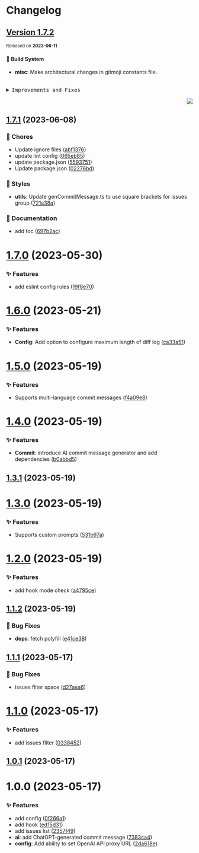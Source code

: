 # Changelog

## [Version 1.7.2](https://github.com/lobehub/lobe-commit/compare/v1.7.1...v1.7.2)

<sup>Released on **2023-06-11**</sup>

#### 👷 Build System

- **misc**: Make architectural changes in gitmoji constants file.

<br/>

<details>
<summary><kbd>Improvements and Fixes</kbd></summary>

##### Build system

- **misc**: Make architectural changes in gitmoji constants file ([d80a446](https://github.com/lobehub/lobe-commit/commit/d80a446))

</details>

<div align="right">

[![](https://img.shields.io/badge/-BACK_TO_TOP-151515?style=flat-square)](#readme-top)

</div>

## [1.7.1](https://github.com/lobehub/lobe-commit/compare/v1.7.0...v1.7.1) (2023-06-08)

### 🎫 Chores

- Update ignore files ([abf1376](https://github.com/lobehub/lobe-commit/commit/abf1376))
- update lint config ([065eb85](https://github.com/lobehub/lobe-commit/commit/065eb85))
- update package.json ([5593751](https://github.com/lobehub/lobe-commit/commit/5593751))
- Update package.json ([02276bd](https://github.com/lobehub/lobe-commit/commit/02276bd))

### 💄 Styles

- **utils**: Update genCommitMessage.ts to use square brackets for issues group ([721a38a](https://github.com/lobehub/lobe-commit/commit/721a38a))

### 📝 Documentation

- add toc ([697b2ac](https://github.com/lobehub/lobe-commit/commit/697b2ac))

# [1.7.0](https://github.com/canisminor1990/lobe-commit/compare/v1.6.0...v1.7.0) (2023-05-30)

### ✨ Features

- add eslint config rules ([19f8e70](https://github.com/canisminor1990/lobe-commit/commit/19f8e70))

# [1.6.0](https://github.com/canisminor1990/lobe-commit/compare/v1.5.0...v1.6.0) (2023-05-21)

### ✨ Features

- **Config**: Add option to configure maximum length of diff log ([ca33a51](https://github.com/canisminor1990/lobe-commit/commit/ca33a51))

# [1.5.0](https://github.com/canisminor1990/lobe-commit/compare/v1.4.0...v1.5.0) (2023-05-19)

### ✨ Features

- Supports multi-language commit messages ([f4a09e8](https://github.com/canisminor1990/lobe-commit/commit/f4a09e8))

# [1.4.0](https://github.com/canisminor1990/lobe-commit/compare/v1.3.1...v1.4.0) (2023-05-19)

### ✨ Features

- **Commit**: introduce AI commit message generator and add dependencies ([b0abbd5](https://github.com/canisminor1990/lobe-commit/commit/b0abbd5))

## [1.3.1](https://github.com/canisminor1990/lobe-commit/compare/v1.3.0...v1.3.1) (2023-05-19)

# [1.3.0](https://github.com/canisminor1990/lobe-commit/compare/v1.2.0...v1.3.0) (2023-05-19)

### ✨ Features

- Supports custom prompts ([531b97a](https://github.com/canisminor1990/lobe-commit/commit/531b97a))

# [1.2.0](https://github.com/canisminor1990/lobe-commit/compare/v1.1.2...v1.2.0) (2023-05-19)

### ✨ Features

- add hook mode check ([a4795ce](https://github.com/canisminor1990/lobe-commit/commit/a4795ce))

## [1.1.2](https://github.com/canisminor1990/lobe-commit/compare/v1.1.1...v1.1.2) (2023-05-19)

### 🐛 Bug Fixes

- **deps**: fetch polyfill ([e41ce38](https://github.com/canisminor1990/lobe-commit/commit/e41ce38))

## [1.1.1](https://github.com/canisminor1990/lobe-commit/compare/v1.1.0...v1.1.1) (2023-05-17)

### 🐛 Bug Fixes

- issues fliter space ([d27aea6](https://github.com/canisminor1990/lobe-commit/commit/d27aea6))

# [1.1.0](https://github.com/canisminor1990/lobe-commit/compare/v1.0.1...v1.1.0) (2023-05-17)

### ✨ Features

- add issues fliter ([0338452](https://github.com/canisminor1990/lobe-commit/commit/0338452))

## [1.0.1](https://github.com/canisminor1990/lobe-commit/compare/v1.0.0...v1.0.1) (2023-05-17)

# 1.0.0 (2023-05-17)

### ✨ Features

- add config ([0f266a1](https://github.com/canisminor1990/lobe-commit/commit/0f266a1))
- add hook ([ed15d31](https://github.com/canisminor1990/lobe-commit/commit/ed15d31))
- add issues list ([2357f49](https://github.com/canisminor1990/lobe-commit/commit/2357f49))
- **ai**: add ChatGPT-generated commit message ([7383ca4](https://github.com/canisminor1990/lobe-commit/commit/7383ca4))
- **config**: Add ability to set OpenAI API proxy URL ([2da618e](https://github.com/canisminor1990/lobe-commit/commit/2da618e))
